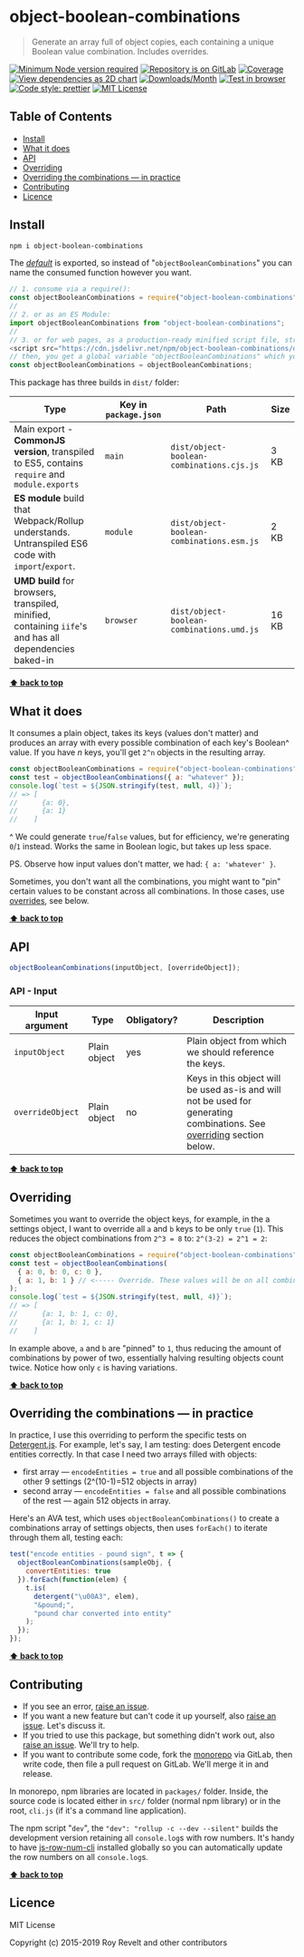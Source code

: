 # object-boolean-combinations

> Generate an array full of object copies, each containing a unique Boolean value combination. Includes overrides.

[![Minimum Node version required][node-img]][node-url]
[![Repository is on GitLab][gitlab-img]][gitlab-url]
[![Coverage][cov-img]][cov-url]
[![View dependencies as 2D chart][deps2d-img]][deps2d-url]
[![Downloads/Month][downloads-img]][downloads-url]
[![Test in browser][runkit-img]][runkit-url]
[![Code style: prettier][prettier-img]][prettier-url]
[![MIT License][license-img]][license-url]

## Table of Contents

- [Install](#install)
- [What it does](#what-it-does)
- [API](#api)
- [Overriding](#overriding)
- [Overriding the combinations — in practice](#overriding-the-combinations--in-practice)
- [Contributing](#contributing)
- [Licence](#licence)

## Install

```bash
npm i object-boolean-combinations
```

The [_default_](https://exploringjs.com/es6/ch_modules.html#_default-exports-one-per-module) is exported, so instead of "`objectBooleanCombinations`" you can name the consumed function however you want.

```js
// 1. consume via a require():
const objectBooleanCombinations = require("object-boolean-combinations");
//
// 2. or as an ES Module:
import objectBooleanCombinations from "object-boolean-combinations";
//
// 3. or for web pages, as a production-ready minified script file, straight from CDN:
<script src="https://cdn.jsdelivr.net/npm/object-boolean-combinations/dist/object-boolean-combinations.umd.js"></script>;
// then, you get a global variable "objectBooleanCombinations" which you consume like this:
const objectBooleanCombinations = objectBooleanCombinations;
```

This package has three builds in `dist/` folder:

| Type                                                                                                    | Key in `package.json` | Path                                      | Size  |
| ------------------------------------------------------------------------------------------------------- | --------------------- | ----------------------------------------- | ----- |
| Main export - **CommonJS version**, transpiled to ES5, contains `require` and `module.exports`          | `main`                | `dist/object-boolean-combinations.cjs.js` | 3 KB  |
| **ES module** build that Webpack/Rollup understands. Untranspiled ES6 code with `import`/`export`.      | `module`              | `dist/object-boolean-combinations.esm.js` | 2 KB  |
| **UMD build** for browsers, transpiled, minified, containing `iife`'s and has all dependencies baked-in | `browser`             | `dist/object-boolean-combinations.umd.js` | 16 KB |

**[⬆ back to top](#)**

## What it does

It consumes a plain object, takes its keys (values don't matter) and produces an array with every possible combination of each key's Boolean^ value. If you have _n_ keys, you'll get `2^n` objects in the resulting array.

```js
const objectBooleanCombinations = require("object-boolean-combinations");
const test = objectBooleanCombinations({ a: "whatever" });
console.log(`test = ${JSON.stringify(test, null, 4)}`);
// => [
//      {a: 0},
//      {a: 1}
//    ]
```

^ We could generate `true`/`false` values, but for efficiency, we're generating `0`/`1` instead. Works the same in Boolean logic, but takes up less space.

PS. Observe how input values don't matter, we had: `{ a: 'whatever' }`.

Sometimes, you don't want all the combinations, you might want to "pin" certain values to be constant across all combinations. In those cases, use [overrides](#overriding), see below.

**[⬆ back to top](#)**

## API

```javascript
objectBooleanCombinations(inputObject, [overrideObject]);
```

### API - Input

| Input argument   | Type         | Obligatory? | Description                                                                                                                           |
| ---------------- | ------------ | ----------- | ------------------------------------------------------------------------------------------------------------------------------------- |
| `inputObject`    | Plain object | yes         | Plain object from which we should reference the keys.                                                                                 |
| `overrideObject` | Plain object | no          | Keys in this object will be used as-is and will not be used for generating combinations. See [overriding](#overriding) section below. |

**[⬆ back to top](#)**

## Overriding

Sometimes you want to override the object keys, for example, in the a settings object, I want to override all `a` and `b` keys to be only `true` (`1`). This reduces the object combinations from `2^3 = 8` to: `2^(3-2) = 2^1 = 2`:

```js
const objectBooleanCombinations = require("object-boolean-combinations");
const test = objectBooleanCombinations(
  { a: 0, b: 0, c: 0 },
  { a: 1, b: 1 } // <----- Override. These values will be on all combinations.
);
console.log(`test = ${JSON.stringify(test, null, 4)}`);
// => [
//      {a: 1, b: 1, c: 0},
//      {a: 1, b: 1, c: 1}
//    ]
```

In example above, `a` and `b` are "pinned" to `1`, thus reducing the amount of combinations by power of two, essentially halving resulting objects count twice. Notice how only `c` is having variations.

**[⬆ back to top](#)**

## Overriding the combinations — in practice

In practice, I use this overriding to perform the specific tests on [Detergent.js](https://gitlab.com/codsen/codsen/tree/master/packages/detergent). For example, let's say, I am testing: does Detergent encode entities correctly. In that case I need two arrays filled with objects:

- first array — `encodeEntities = true` and all possible combinations of the other 9 settings (2^(10-1)=512 objects in array)
- second array — `encodeEntities = false` and all possible combinations of the rest — again 512 objects in array.

Here's an AVA test, which uses `objectBooleanCombinations()` to create a combinations array of settings objects, then uses `forEach()` to iterate through them all, testing each:

```js
test("encode entities - pound sign", t => {
  objectBooleanCombinations(sampleObj, {
    convertEntities: true
  }).forEach(function(elem) {
    t.is(
      detergent("\u00A3", elem),
      "&pound;",
      "pound char converted into entity"
    );
  });
});
```

**[⬆ back to top](#)**

## Contributing

- If you see an error, [raise an issue](<https://gitlab.com/codsen/codsen/issues/new?issue[title]=object-boolean-combinations%20package%20-%20put%20title%20here&issue[description]=**Which%20package%20is%20this%20issue%20for**%3A%20%0Aobject-boolean-combinations%0A%0A**Describe%20the%20issue%20(if%20necessary)**%3A%20%0A%0A%0A%2Fassign%20%40revelt>).
- If you want a new feature but can't code it up yourself, also [raise an issue](<https://gitlab.com/codsen/codsen/issues/new?issue[title]=object-boolean-combinations%20package%20-%20put%20title%20here&issue[description]=**Which%20package%20is%20this%20issue%20for**%3A%20%0Aobject-boolean-combinations%0A%0A**Describe%20the%20issue%20(if%20necessary)**%3A%20%0A%0A%0A%2Fassign%20%40revelt>). Let's discuss it.
- If you tried to use this package, but something didn't work out, also [raise an issue](<https://gitlab.com/codsen/codsen/issues/new?issue[title]=object-boolean-combinations%20package%20-%20put%20title%20here&issue[description]=**Which%20package%20is%20this%20issue%20for**%3A%20%0Aobject-boolean-combinations%0A%0A**Describe%20the%20issue%20(if%20necessary)**%3A%20%0A%0A%0A%2Fassign%20%40revelt>). We'll try to help.
- If you want to contribute some code, fork the [monorepo](https://gitlab.com/codsen/codsen/) via GitLab, then write code, then file a pull request on GitLab. We'll merge it in and release.

In monorepo, npm libraries are located in `packages/` folder. Inside, the source code is located either in `src/` folder (normal npm library) or in the root, `cli.js` (if it's a command line application).

The npm script "`dev`", the `"dev": "rollup -c --dev --silent"` builds the development version retaining all `console.log`s with row numbers. It's handy to have [js-row-num-cli](https://www.npmjs.com/package/js-row-num-cli) installed globally so you can automatically update the row numbers on all `console.log`s.

**[⬆ back to top](#)**

## Licence

MIT License

Copyright (c) 2015-2019 Roy Revelt and other contributors

[node-img]: https://img.shields.io/node/v/object-boolean-combinations.svg?style=flat-square&label=works%20on%20node
[node-url]: https://www.npmjs.com/package/object-boolean-combinations
[gitlab-img]: https://img.shields.io/badge/repo-on%20GitLab-brightgreen.svg?style=flat-square
[gitlab-url]: https://gitlab.com/codsen/codsen/tree/master/packages/object-boolean-combinations
[cov-img]: https://img.shields.io/badge/coverage-100%25-brightgreen.svg?style=flat-square
[cov-url]: https://gitlab.com/codsen/codsen/tree/master/packages/object-boolean-combinations
[deps2d-img]: https://img.shields.io/badge/deps%20in%202D-see_here-08f0fd.svg?style=flat-square
[deps2d-url]: http://npm.anvaka.com/#/view/2d/object-boolean-combinations
[downloads-img]: https://img.shields.io/npm/dm/object-boolean-combinations.svg?style=flat-square
[downloads-url]: https://npmcharts.com/compare/object-boolean-combinations
[runkit-img]: https://img.shields.io/badge/runkit-test_in_browser-a853ff.svg?style=flat-square
[runkit-url]: https://npm.runkit.com/object-boolean-combinations
[prettier-img]: https://img.shields.io/badge/code_style-prettier-ff69b4.svg?style=flat-square
[prettier-url]: https://prettier.io
[license-img]: https://img.shields.io/badge/licence-MIT-51c838.svg?style=flat-square
[license-url]: https://gitlab.com/codsen/codsen/blob/master/LICENSE
